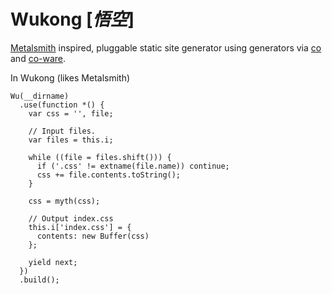 # Wukong [*悟空*]

[Metalsmith][] inspired, pluggable static site generator using generators via [co][] and [co-ware][].

In Wukong (likes Metalsmith)

```
Wu(__dirname)
  .use(function *() {
    var css = '', file;

    // Input files.
    var files = this.i;

    while ((file = files.shift())) {
      if ('.css' != extname(file.name)) continue;
      css += file.contents.toString();
    }

    css = myth(css);

    // Output index.css
    this.i['index.css'] = {
      contents: new Buffer(css)
    };

    yield next;
  })
  .build();
```



[co]: https://github.com/visionmedia/co
[co-ware]: https://github.com/fundon/co-ware
[metalsmith]: https://github.com/segmentio/metalsmith
